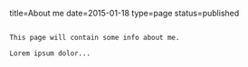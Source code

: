 title=About me
date=2015-01-18
type=page
status=published
~~~~~~

This page will contain some info about me.  

Lorem ipsum dolor...  